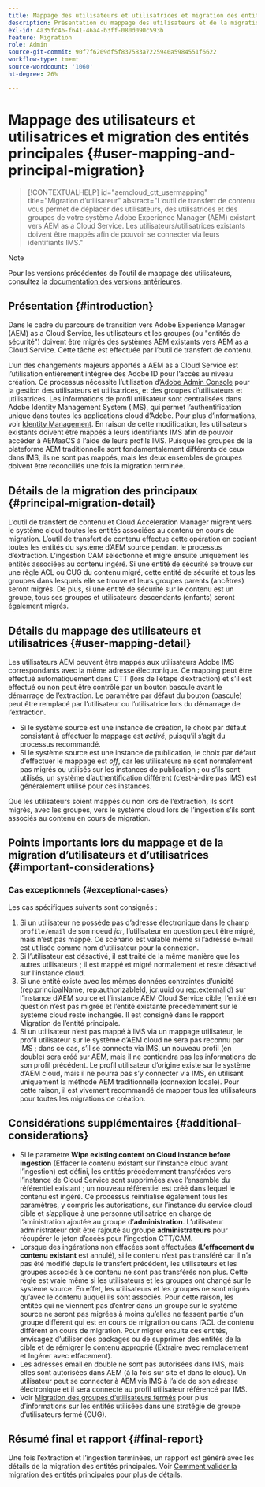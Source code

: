 ```yaml
---
title: Mappage des utilisateurs et utilisatrices et migration des entités principales
description: Présentation du mappage des utilisateurs et de la migration des entités de sécurité dans AEM as a Cloud Service.
exl-id: 4a35fc46-f641-46a4-b3ff-080d090c593b
feature: Migration
role: Admin
source-git-commit: 90f7f6209df5f837583a7225940a5984551f6622
workflow-type: tm+mt
source-wordcount: '1060'
ht-degree: 26%

---
```


# Mappage des utilisateurs et utilisatrices et migration des entités principales {#user-mapping-and-principal-migration}

>[!CONTEXTUALHELP]
>id="aemcloud_ctt_usermapping"
>title="Migration d’utilisateur"
>abstract="L’outil de transfert de contenu vous permet de déplacer des utilisateurs, des utilisatrices et des groupes de votre système Adobe Experience Manager (AEM) existant vers AEM as a Cloud Service. Les utilisateurs/utilisatrices existants doivent être mappés afin de pouvoir se connecter via leurs identifiants IMS."

>[!NOTE]
>Pour les versions précédentes de l’outil de mappage des utilisateurs, consultez la [documentation des versions antérieures](/help/journey-migration/content-transfer-tool/user-mapping-tool-legacy/considerations-user-mapping-tool-legacy.md).

## Présentation {#introduction}

Dans le cadre du parcours de transition vers Adobe Experience Manager (AEM) as a Cloud Service, les utilisateurs et les groupes (ou &quot;entités de sécurité&quot;) doivent être migrés des systèmes AEM existants vers AEM as a Cloud Service. Cette tâche est effectuée par l’outil de transfert de contenu.

L’un des changements majeurs apportés à AEM as a Cloud Service est l’utilisation entièrement intégrée des Adobe ID pour l’accès au niveau création. Ce processus nécessite l’utilisation d’[Adobe Admin Console](https://helpx.adobe.com/fr/enterprise/using/admin-console.html) pour la gestion des utilisateurs et utilisatrices, et des groupes d’utilisateurs et utilisatrices. Les informations de profil utilisateur sont centralisées dans Adobe Identity Management System (IMS), qui permet l’authentification unique dans toutes les applications cloud d’Adobe. Pour plus d’informations, voir [Identity Management](https://experienceleague.adobe.com/docs/experience-manager-cloud-service/content/overview/what-is-new-and-different.html?lang=fr#identity-management). En raison de cette modification, les utilisateurs existants doivent être mappés à leurs identifiants IMS afin de pouvoir accéder à AEMaaCS à l’aide de leurs profils IMS. Puisque les groupes de la plateforme AEM traditionnelle sont fondamentalement différents de ceux dans IMS, ils ne sont pas mappés, mais les deux ensembles de groupes doivent être réconciliés une fois la migration terminée.

## Détails de la migration des principaux {#principal-migration-detail}

L’outil de transfert de contenu et Cloud Acceleration Manager migrent vers le système cloud toutes les entités associées au contenu en cours de migration. L’outil de transfert de contenu effectue cette opération en copiant toutes les entités du système d’AEM source pendant le processus d’extraction. L’ingestion CAM sélectionne et migre ensuite uniquement les entités associées au contenu ingéré. Si une entité de sécurité se trouve sur une règle ACL ou CUG du contenu migré, cette entité de sécurité et tous les groupes dans lesquels elle se trouve et leurs groupes parents (ancêtres) seront migrés. De plus, si une entité de sécurité sur le contenu est un groupe, tous ses groupes et utilisateurs descendants (enfants) seront également migrés.

## Détails du mappage des utilisateurs et utilisatrices {#user-mapping-detail}

Les utilisateurs AEM peuvent être mappés aux utilisateurs Adobe IMS correspondants avec la même adresse électronique. Ce mapping peut être effectué automatiquement dans CTT (lors de l’étape d’extraction) et s’il est effectué ou non peut être contrôlé par un bouton bascule avant le démarrage de l’extraction. Le paramètre par défaut du bouton (bascule) peut être remplacé par l’utilisateur ou l’utilisatrice lors du démarrage de l’extraction.

* Si le système source est une instance de création, le choix par défaut consistant à effectuer le mappage est _activé_, puisqu’il s’agit du processus recommandé.
* Si le système source est une instance de publication, le choix par défaut d’effectuer le mappage est _off_, car les utilisateurs ne sont normalement pas migrés ou utilisés sur les instances de publication ; ou s’ils sont utilisés, un système d’authentification différent (c’est-à-dire pas IMS) est généralement utilisé pour ces instances.

Que les utilisateurs soient mappés ou non lors de l’extraction, ils sont migrés, avec les groupes, vers le système cloud lors de l’ingestion s’ils sont associés au contenu en cours de migration.

## Points importants lors du mappage et de la migration d’utilisateurs et d’utilisatrices {#important-considerations}

### Cas exceptionnels {#exceptional-cases}

Les cas spécifiques suivants sont consignés :

1. Si un utilisateur ne possède pas d’adresse électronique dans le champ `profile/email` de son noeud *jcr*, l’utilisateur en question peut être migré, mais n’est pas mappé. Ce scénario est valable même si l’adresse e-mail est utilisée comme nom d’utilisateur pour la connexion.
2. Si l’utilisateur est désactivé, il est traité de la même manière que les autres utilisateurs ; il est mappé et migré normalement et reste désactivé sur l’instance cloud.
3. Si une entité existe avec les mêmes données contraintes d’unicité (rep:principalName, rep:authorizableId, jcr:uuid ou rep:externalId) sur l’instance d’AEM source et l’instance AEM Cloud Service cible, l’entité en question n’est pas migrée et l’entité existante précédemment sur le système cloud reste inchangée. Il est consigné dans le rapport Migration de l’entité principale.
4. Si un utilisateur n’est pas mappé à IMS via un mappage utilisateur, le profil utilisateur sur le système d’AEM cloud ne sera pas reconnu par IMS ; dans ce cas, s’il se connecte via IMS, un nouveau profil (en double) sera créé sur AEM, mais il ne contiendra pas les informations de son profil précédent. Le profil utilisateur d’origine existe sur le système d’AEM cloud, mais il ne pourra pas s’y connecter via IMS, en utilisant uniquement la méthode AEM traditionnelle (connexion locale). Pour cette raison, il est vivement recommandé de mapper tous les utilisateurs pour toutes les migrations de création.

## Considérations supplémentaires {#additional-considerations}

* Si le paramètre **Wipe existing content on Cloud instance before ingestion** (Effacer le contenu existant sur l’instance cloud avant l’ingestion) est défini, les entités précédemment transférées vers l’instance de Cloud Service sont supprimées avec l’ensemble du référentiel existant ; un nouveau référentiel est créé dans lequel le contenu est ingéré. Ce processus réinitialise également tous les paramètres, y compris les autorisations, sur l’instance du service cloud cible et s’applique à une personne utilisatrice en charge de l’aministration ajoutée au groupe d’**administration**. L’utilisateur administrateur doit être rajouté au groupe **administrateurs** pour récupérer le jeton d’accès pour l’ingestion CTT/CAM.
* Lorsque des ingérations non effacées sont effectuées (**L’effacement du contenu existant** est annulé), si le contenu n’est pas transféré car il n’a pas été modifié depuis le transfert précédent, les utilisateurs et les groupes associés à ce contenu ne sont pas transférés non plus. Cette règle est vraie même si les utilisateurs et les groupes ont changé sur le système source. En effet, les utilisateurs et les groupes ne sont migrés qu’avec le contenu auquel ils sont associés. Pour cette raison, les entités qui ne viennent pas d’entrer dans un groupe sur le système source ne seront pas migrées à moins qu’elles ne fassent partie d’un groupe différent qui est en cours de migration ou dans l’ACL de contenu différent en cours de migration. Pour migrer ensuite ces entités, envisagez d’utiliser des packages ou de supprimer des entités de la cible et de rémigrer le contenu approprié (Extraire avec remplacement et Ingérer avec effacement).
* Les adresses email en double ne sont pas autorisées dans IMS, mais elles sont autorisées dans AEM (à la fois sur site et dans le cloud). Un utilisateur peut se connecter à AEM via IMS à l’aide de son adresse électronique et il sera connecté au profil utilisateur référencé par IMS.
* Voir [Migration des groupes d’utilisateurs fermés](/help/journey-migration/content-transfer-tool/using-content-transfer-tool/closed-user-groups-migration.md) pour plus d’informations sur les entités utilisées dans une stratégie de groupe d’utilisateurs fermé (CUG).

## Résumé final et rapport {#final-report}

Une fois l’extraction et l’ingestion terminées, un rapport est généré avec les détails de la migration des entités principales. Voir [Comment valider la migration des entités principales](/help/journey-migration/content-transfer-tool/using-content-transfer-tool/validating-content-transfers.md#how-to-validate-principal-migration) pour plus de détails.
